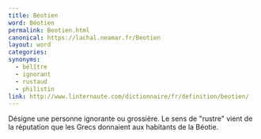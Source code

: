 ```yaml
---
title: Béotien
word: Béotien
permalink: Beotien.html
canonical: https://lachal.neamar.fr/Beotien
layout: word
categories:
synonyms:
  - bélître
  - ignorant
  - rustaud
  - philistin
link: http://www.linternaute.com/dictionnaire/fr/definition/beotien/
---
```


Désigne une personne ignorante ou grossière.
Le sens de "rustre" vient de la réputation que les Grecs donnaient aux habitants de la Béotie.

